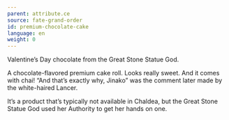 ```yaml
---
parent: attribute.ce
source: fate-grand-order
id: premium-chocolate-cake
language: en
weight: 0
---
```


Valentine’s Day chocolate from the Great Stone Statue God.

A chocolate-flavored premium cake roll.
Looks really sweet. And it comes with chai!
“And that’s exactly why, Jinako” was the comment later made by the white-haired Lancer.

It’s a product that’s typically not available in Chaldea, but the Great Stone Statue God used her Authority to get her hands on one.
